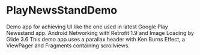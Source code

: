 PlayNewsStandDemo
=================

Demo app for achieving UI like the one used in latest Google Play Newsstand app.
Android Networking with Retrofit 1.9 and Image Loading by Glide 3.6
This demo app uses a parallax header with Ken Burns Effect, a ViewPager and Fragments containing scrollviews.
